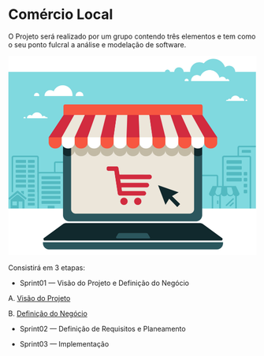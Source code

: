 # Comércio Local

O Projeto será realizado por um grupo contendo três elementos e tem como o seu ponto fulcral a análise e modelação de software.


![Business_Online.png](images/Business_Online.png)

Consistirá em 3 etapas:

* Sprint01 — Visão do Projeto e Definição do Negócio
 
A. [Visão do Projeto](A.VisãoDoProjeto.md)

B. [Definição do Negócio](B.DefiniçãoDoNegócio.md)

* Sprint02 — Definição de Requisitos e Planeamento


* Sprint03 — Implementação
